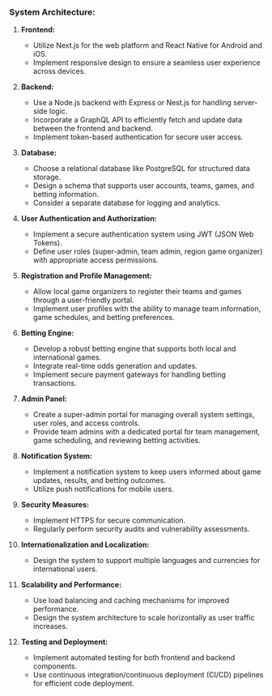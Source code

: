 ### System Architecture:

1. **Frontend:**
   - Utilize Next.js for the web platform and React Native for Android and iOS.
   - Implement responsive design to ensure a seamless user experience across devices.

2. **Backend:**
   - Use a Node.js backend with Express or Nest.js for handling server-side logic.
   - Incorporate a GraphQL API to efficiently fetch and update data between the frontend and backend.
   - Implement token-based authentication for secure user access.

3. **Database:**
   - Choose a relational database like PostgreSQL for structured data storage.
   - Design a schema that supports user accounts, teams, games, and betting information.
   - Consider a separate database for logging and analytics.

4. **User Authentication and Authorization:**
   - Implement a secure authentication system using JWT (JSON Web Tokens).
   - Define user roles (super-admin, team admin, region game organizer) with appropriate access permissions.

5. **Registration and Profile Management:**
   - Allow local game organizers to register their teams and games through a user-friendly portal.
   - Implement user profiles with the ability to manage team information, game schedules, and betting preferences.

6. **Betting Engine:**
   - Develop a robust betting engine that supports both local and international games.
   - Integrate real-time odds generation and updates.
   - Implement secure payment gateways for handling betting transactions.

7. **Admin Panel:**
   - Create a super-admin portal for managing overall system settings, user roles, and access controls.
   - Provide team admins with a dedicated portal for team management, game scheduling, and reviewing betting activities.

8. **Notification System:**
   - Implement a notification system to keep users informed about game updates, results, and betting outcomes.
   - Utilize push notifications for mobile users.

9. **Security Measures:**
   - Implement HTTPS for secure communication.
   - Regularly perform security audits and vulnerability assessments.

10. **Internationalization and Localization:**
    - Design the system to support multiple languages and currencies for international users.

11. **Scalability and Performance:**
    - Use load balancing and caching mechanisms for improved performance.
    - Design the system architecture to scale horizontally as user traffic increases.

12. **Testing and Deployment:**
    - Implement automated testing for both frontend and backend components.
    - Use continuous integration/continuous deployment (CI/CD) pipelines for efficient code deployment.

